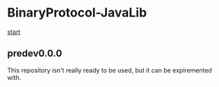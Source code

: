 # BinaryProtocol-JavaLib
<!-- The github tagging system doesn't seem to work for me.   -->
[start]([asdf](https://github.com/CircuitCoder4696/BinaryProtocol-JavaLib/commit/8b80d88218e224226b55b6aa681ada16d6dde000)https://github.com/CircuitCoder4696/BinaryProtocol-JavaLib/commit/8b80d88218e224226b55b6aa681ada16d6dde000)

## predev0.0.0
This repository isn't really ready to be used, but it can be expiremented with.  
